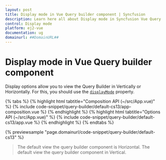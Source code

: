 ```yaml
---
layout: post
title: Display mode in Vue Query builder component | Syncfusion
description: Learn here all about Display mode in Syncfusion Vue Query builder component of Syncfusion Essential JS 2 and more.
control: Display mode 
platform: ej2-vue
documentation: ug
domainurl: ##DomainURL##
---
```


# Display mode in Vue Query builder component

Display options allow you to view the Query Builder in Vertically or Horizontally. For this, you should use the [`displayMode`](https://ej2.syncfusion.com/vue/documentation/api/query-builder/#displaymode) property.

{% tabs %}
{% highlight html tabtitle="Composition API (~/src/App.vue)" %}
{% include code-snippet/query-builder/default-cs13/app-composition.vue %}
{% endhighlight %}
{% highlight html tabtitle="Options API (~/src/App.vue)" %}
{% include code-snippet/query-builder/default-cs13/app.vue %}
{% endhighlight %}
{% endtabs %}
        
{% previewsample "page.domainurl/code-snippet/query-builder/default-cs13" %}

> The default view the query builder component is Horizontal.
> The default view the query builder component in Vertical.